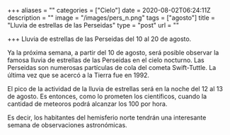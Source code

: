 +++
aliases = ""
categories = ["Cielo"]
date = 2020-08-02T06:24:11Z
description = ""
image = "/images/pers_n.png"
tags = ["agosto"]
title = "Lluvia de estrellas de las Perseidas"
type = "post"
url = ""

+++
Lluvia de estrellas de las Perseidas del 10 al 20 de agosto.  
  
Ya la próxima semana, a partir del 10 de agosto, será posible observar la famosa lluvia de estrellas de las Perseidas en el cielo nocturno. Las Perseidas son numerosas partículas de cola del cometa Swift-Tuttle. La última vez que se acercó a la Tierra fue en 1992.  
  
El pico de la actividad de la lluvia de estrellas será en la noche del 12 al 13 de agosto. Es entonces, como lo prometen los científicos, cuando la cantidad de meteoros podrá alcanzar los 100 por hora.  
  
Es decir, los habitantes del hemisferio norte tendrán una interesante semana de observaciones astronómicas.